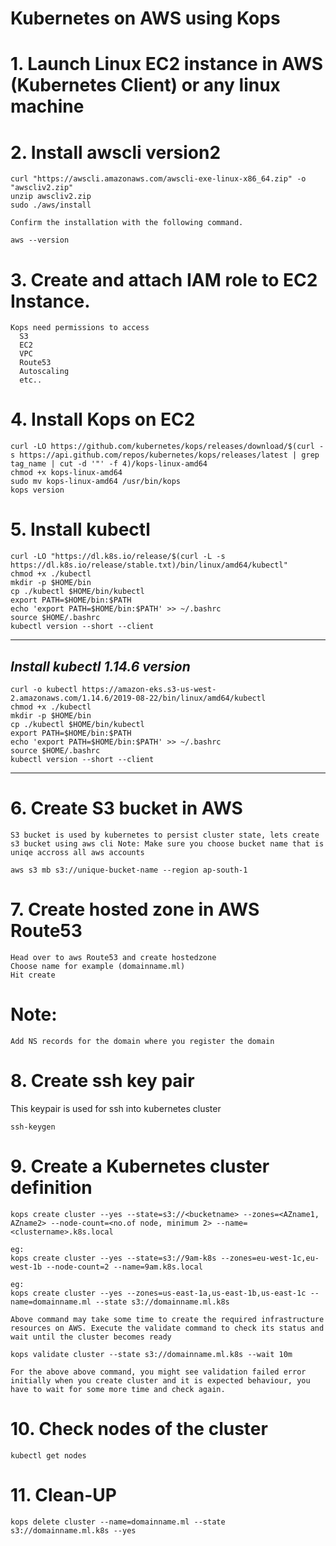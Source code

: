 # Kubernetes on AWS using Kops

# 1. Launch Linux EC2 instance in AWS (Kubernetes Client) or any linux machine

# 2. Install awscli version2
    curl "https://awscli.amazonaws.com/awscli-exe-linux-x86_64.zip" -o "awscliv2.zip"
    unzip awscliv2.zip
    sudo ./aws/install

    Confirm the installation with the following command.

    aws --version 

# 3. Create and attach IAM role to EC2 Instance.
	Kops need permissions to access
	  S3
	  EC2
	  VPC
	  Route53
	  Autoscaling
	  etc..
# 4. Install Kops on EC2
	curl -LO https://github.com/kubernetes/kops/releases/download/$(curl -s https://api.github.com/repos/kubernetes/kops/releases/latest | grep tag_name | cut -d '"' -f 4)/kops-linux-amd64
	chmod +x kops-linux-amd64
	sudo mv kops-linux-amd64 /usr/bin/kops
	kops version

# 5. Install kubectl 
    curl -LO "https://dl.k8s.io/release/$(curl -L -s https://dl.k8s.io/release/stable.txt)/bin/linux/amd64/kubectl"
	chmod +x ./kubectl
	mkdir -p $HOME/bin
	cp ./kubectl $HOME/bin/kubectl
	export PATH=$HOME/bin:$PATH
	echo 'export PATH=$HOME/bin:$PATH' >> ~/.bashrc
	source $HOME/.bashrc
	kubectl version --short --client

---

## _Install kubectl 1.14.6 version_
	curl -o kubectl https://amazon-eks.s3-us-west-2.amazonaws.com/1.14.6/2019-08-22/bin/linux/amd64/kubectl
	chmod +x ./kubectl
	mkdir -p $HOME/bin
	cp ./kubectl $HOME/bin/kubectl
	export PATH=$HOME/bin:$PATH
	echo 'export PATH=$HOME/bin:$PATH' >> ~/.bashrc
	source $HOME/.bashrc
	kubectl version --short --client
---
# 6. Create S3 bucket in AWS
    S3 bucket is used by kubernetes to persist cluster state, lets create s3 bucket using aws cli Note: Make sure you choose bucket name that is uniqe accross all aws accounts

	aws s3 mb s3://unique-bucket-name --region ap-south-1

# 7. Create hosted zone in AWS Route53
	Head over to aws Route53 and create hostedzone
	Choose name for example (domainname.ml)
	Hit create

# Note:

    Add NS records for the domain where you register the domain 

# 8. Create ssh key pair
This keypair is used for ssh into kubernetes cluster

	ssh-keygen
# 9. Create a Kubernetes cluster definition
    
	kops create cluster --yes --state=s3://<bucketname> --zones=<AZname1, AZname2> --node-count=<no.of node, minimum 2> --name=<clustername>.k8s.local 

    eg:
	kops create cluster --yes --state=s3://9am-k8s --zones=eu-west-1c,eu-west-1b --node-count=2 --name=9am.k8s.local 

    eg:
	kops create cluster --yes --zones=us-east-1a,us-east-1b,us-east-1c --name=domainname.ml --state s3://domainname.ml.k8s

	Above command may take some time to create the required infrastructure resources on AWS. Execute the validate command to check its status and wait until the cluster becomes ready

	kops validate cluster --state s3://domainname.ml.k8s --wait 10m

    For the above above command, you might see validation failed error initially when you create cluster and it is expected behaviour, you have to wait for some more time and check again.

# 10. Check nodes of the cluster
	kubectl get nodes

# 11. Clean-UP
	kops delete cluster --name=domainname.ml --state s3://domainname.ml.k8s --yes
